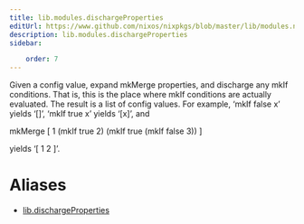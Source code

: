 ```yaml
---
title: lib.modules.dischargeProperties
editUrl: https://www.github.com/nixos/nixpkgs/blob/master/lib/modules.nix#L900C25
description: lib.modules.dischargeProperties
sidebar:

    order: 7
---
```


Given a config value, expand mkMerge properties, and discharge
any mkIf conditions.  That is, this is the place where mkIf
conditions are actually evaluated.  The result is a list of
config values.  For example, ‘mkIf false x’ yields ‘[]’,
‘mkIf true x’ yields ‘[x]’, and

mkMerge [ 1 (mkIf true 2) (mkIf true (mkIf false 3)) ]

yields ‘[ 1 2 ]’.


# Aliases

- [lib.dischargeProperties](/reference/libdischargeProperties)


